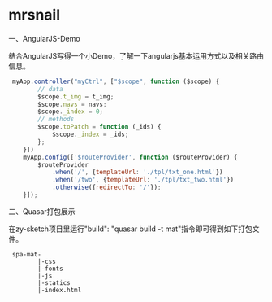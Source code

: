 # mrsnail
一、AngularJS-Demo

结合AngularJS写得一个小Demo，了解一下angularjs基本运用方式以及相关路由信息。
~~~~  js
 myApp.controller("myCtrl", ["$scope", function ($scope) {
        // data
        $scope.t_img = t_img;
        $scope.navs = navs;
        $scope._index = 0;
        // methods
        $scope.toPatch = function (_ids) {
            $scope._index = _ids;
        };
    }])
    myApp.config(['$routeProvider', function ($routeProvider) {
        $routeProvider
            .when('/', {templateUrl: './tpl/txt_one.html'})
            .when('/two', {templateUrl: './tpl/txt_two.html'})
            .otherwise({redirectTo: '/'});
    }]);
~~~~
二、Quasar打包展示


 在zy-sketch项目里运行"build": "quasar build -t mat"指令即可得到如下打包文件。
~~~~
 spa-mat-
        |-css 
        |-fonts
        |-js
        |-statics
        |-index.html
~~~~        
